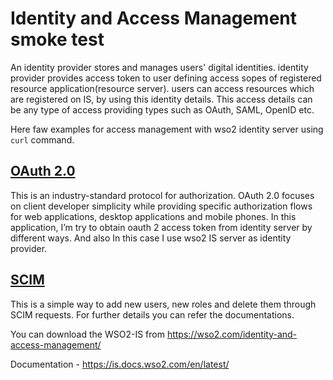 # Identity and Access Management smoke test
An identity provider stores and manages users' digital identities. identity provider provides access token to user defining access sopes of registered resource application(resource server). users can access resources which are registered on IS, by using this identity details. This access details can be any type of access providing types such as OAuth, SAML, OpenID etc. 

Here faw examples for access management with wso2 identity server using ```curl``` command. 

## [OAuth 2.0 ](https://github.com/Chathurangap688/identity-and-access-management-smoke-test-application/tree/main/OAuth%202.0)
This is an industry-standard protocol for authorization. OAuth 2.0 focuses on client developer simplicity while providing specific authorization flows for web applications, desktop applications and mobile phones.
	In this application, I’m try to obtain oauth 2 access token from identity server by different ways. And also In this case I use wso2 IS server as identity provider. 
## [SCIM](test) 
This is a simple way to add new users, new roles and delete them through SCIM requests. For further details you can refer the documentations.

You can download the WSO2-IS from https://wso2.com/identity-and-access-management/

Documentation - https://is.docs.wso2.com/en/latest/